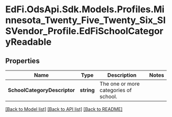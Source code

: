# EdFi.OdsApi.Sdk.Models.Profiles.Minnesota_Twenty_Five_Twenty_Six_SISVendor_Profile.EdFiSchoolCategoryReadable

## Properties

Name | Type | Description | Notes
------------ | ------------- | ------------- | -------------
**SchoolCategoryDescriptor** | **string** | The one or more categories of school. | 

[[Back to Model list]](../README.md#documentation-for-models) [[Back to API list]](../README.md#documentation-for-api-endpoints) [[Back to README]](../README.md)

